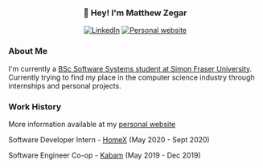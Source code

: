 <h3 align="center">👋 Hey! I'm Matthew Zegar</h3>

<p align="center">
  <a href="https://www.linkedin.com/in/matthewzegar/" target="_blank"><img src="https://img.shields.io/badge/linkedin-%230077B5.svg?&style=for-the-badge&logo=linkedin&logoColor=white" alt="LinkedIn"></a>
  <a href="https://mzegar.github.io/" target="_blank"><img src="https://img.shields.io/badge/personal website-web-%23.svg?&style=for-the-badge&logo=&logoColor=white%22" alt="Personal website"></a>
</p>

### About Me

I'm currently a [BSc Software Systems student at Simon Fraser University](https://www.sfu.ca/computing/prospective-students/undergraduate-students/programs/degree-programs/softwaresystems.html). Currently trying to find my place in the computer science industry through internships and personal projects.

### Work History

More information available at my [personal website](https://mzegar.github.io/)

Software Developer Intern - [HomeX](https://homex.com/) (May 2020 - Sept 2020)

Software Engineer Co-op - [Kabam](https://kabam.com/) (May 2019 - Dec 2019)

